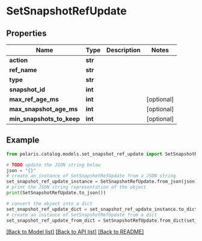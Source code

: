 <!--

 Copyright (c) 2024 Snowflake Computing Inc.
 
 Licensed under the Apache License, Version 2.0 (the "License");
 you may not use this file except in compliance with the License.
 You may obtain a copy of the License at
 
      http://www.apache.org/licenses/LICENSE-2.0
 
 Unless required by applicable law or agreed to in writing, software
 distributed under the License is distributed on an "AS IS" BASIS,
 WITHOUT WARRANTIES OR CONDITIONS OF ANY KIND, either express or implied.
 See the License for the specific language governing permissions and
 limitations under the License.

-->
# SetSnapshotRefUpdate

## Properties

Name | Type | Description | Notes
------------ | ------------- | ------------- | -------------
**action** | **str** |  | 
**ref_name** | **str** |  | 
**type** | **str** |  | 
**snapshot_id** | **int** |  | 
**max_ref_age_ms** | **int** |  | [optional] 
**max_snapshot_age_ms** | **int** |  | [optional] 
**min_snapshots_to_keep** | **int** |  | [optional] 

## Example

```python
from polaris.catalog.models.set_snapshot_ref_update import SetSnapshotRefUpdate

# TODO update the JSON string below
json = "{}"
# create an instance of SetSnapshotRefUpdate from a JSON string
set_snapshot_ref_update_instance = SetSnapshotRefUpdate.from_json(json)
# print the JSON string representation of the object
print(SetSnapshotRefUpdate.to_json())

# convert the object into a dict
set_snapshot_ref_update_dict = set_snapshot_ref_update_instance.to_dict()
# create an instance of SetSnapshotRefUpdate from a dict
set_snapshot_ref_update_from_dict = SetSnapshotRefUpdate.from_dict(set_snapshot_ref_update_dict)
```
[[Back to Model list]](../README.md#documentation-for-models) [[Back to API list]](../README.md#documentation-for-api-endpoints) [[Back to README]](../README.md)



